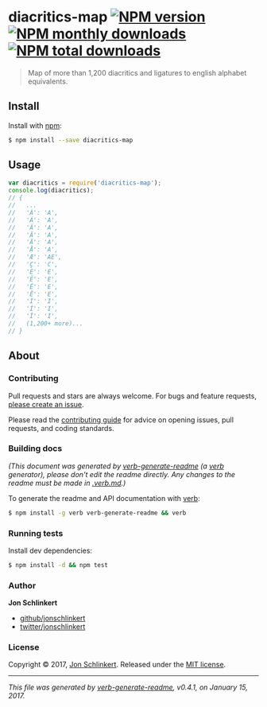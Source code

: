 # diacritics-map [![NPM version](https://img.shields.io/npm/v/diacritics-map.svg?style=flat)](https://www.npmjs.com/package/diacritics-map) [![NPM monthly downloads](https://img.shields.io/npm/dm/diacritics-map.svg?style=flat)](https://npmjs.org/package/diacritics-map)  [![NPM total downloads](https://img.shields.io/npm/dt/diacritics-map.svg?style=flat)](https://npmjs.org/package/diacritics-map)

> Map of more than 1,200 diacritics and ligatures to english alphabet equivalents.

## Install

Install with [npm](https://www.npmjs.com/):

```sh
$ npm install --save diacritics-map
```

## Usage

```js
var diacritics = require('diacritics-map');
console.log(diacritics);
// {
//   ...
//   'À': 'A',
//   'Á': 'A',
//   'Â': 'A',
//   'Ã': 'A',
//   'Ä': 'A',
//   'Å': 'A',
//   'Æ': 'AE',
//   'Ç': 'C',
//   'È': 'E',
//   'É': 'E',
//   'Ê': 'E',
//   'Ë': 'E',
//   'Ì': 'I',
//   'Í': 'I',
//   'Î': 'I',
//   (1,200+ more)...
// }
```

## About

### Contributing

Pull requests and stars are always welcome. For bugs and feature requests, [please create an issue](../../issues/new).

Please read the [contributing guide](.github/contributing.md) for advice on opening issues, pull requests, and coding standards.

### Building docs

_(This document was generated by [verb-generate-readme](https://github.com/verbose/verb-generate-readme) (a [verb](https://github.com/verbose/verb) generator), please don't edit the readme directly. Any changes to the readme must be made in [.verb.md](.verb.md).)_

To generate the readme and API documentation with [verb](https://github.com/verbose/verb):

```sh
$ npm install -g verb verb-generate-readme && verb
```

### Running tests

Install dev dependencies:

```sh
$ npm install -d && npm test
```

### Author

**Jon Schlinkert**

* [github/jonschlinkert](https://github.com/jonschlinkert)
* [twitter/jonschlinkert](https://twitter.com/jonschlinkert)

### License

Copyright © 2017, [Jon Schlinkert](https://github.com/jonschlinkert).
Released under the [MIT license](LICENSE).

***

_This file was generated by [verb-generate-readme](https://github.com/verbose/verb-generate-readme), v0.4.1, on January 15, 2017._